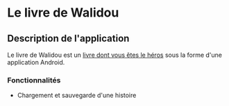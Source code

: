 # Le livre de Walidou 

## Description de l'application

Le livre de Walidou est un [livre dont vous êtes le héros](https://fr.wikipedia.org/wiki/Un_livre_dont_vous_%C3%AAtes_le_h%C3%A9ros) sous la forme d'une application Android.

### Fonctionnalités
- Chargement et sauvegarde d'une histoire
